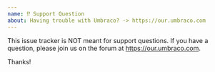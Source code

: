 ```yaml
---
name: ⁉️ Support Question
about: Having trouble with Umbraco? -> https://our.umbraco.com
---
```


This issue tracker is NOT meant for support questions. If you have a question,
please join us on the forum at https://our.umbraco.com.

Thanks!
